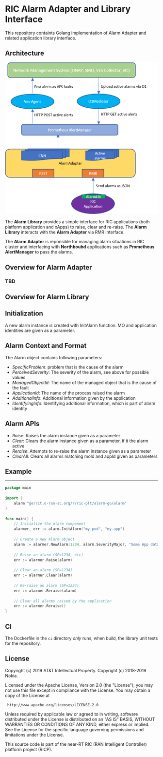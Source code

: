 RIC Alarm Adapter and Library Interface
=======================================

This repository containts Golang implementation of Alarm Adapter and related application library interface.

Architecture
------------

![Architecture](assets/alarm-adapter.png)

The **Alarm Library** provides a simple interface for RIC applications (both platform application and xApps) to raise, clear and re-raise. The **Alarm Library** interacts with the **Alarm Adapter** via RMR interface.

The **Alarm Adapter** is reponsible for managing alarm situations in RIC cluster and interfacing with **Northboubd** applications such as **Prometheus AlertManager** to pass the alarms.

Overview for Alarm Adapter
--------------------------

### TBD

Overview for Alarm Library
--------------------------

## Initialization

A new alarm instance is created with InitAlarm function. MO and application identities are given as a parameter.

## Alarm Context and Format

The Alarm object contains following parameters:
 * *SpecificProblem*: problem that is the cause of the alarm
 * *PerceivedSeverity*: The severity of the alarm, see above for possible values
 * *ManagedObjectId*: The name of the managed object that is the cause of the fault
 * *ApplicationId*: The name of the process raised the alarm
 * *AdditionalInfo*: Additional information given by the application
 * *IdentifyingInfo*: Identifying additional information, which is part of alarm identity

## Alarm APIs
* *Raise*: Raises the alarm instance given as a parameter
* *Clear*: Clears the alarm instance given as a parameter, if it the alarm active
* *Reraise*: Attempts to re-raise the alarm instance given as a parameter
* *ClearAll*: Clears all alarms matching moId and appId given as parameters

## Example
-------

```go
package main

import (
	alarm "gerrit.o-ran-sc.org/r/ric-plt/alarm-go/alarm"
)

func main() {
	// Initialize the alarm component
	alarmer, err := alarm.InitAlarm("my-pod", "my-app")

	// Create a new Alarm object
	alarm := alarmer.NewAlarm(1234, alarm.SeverityMajor, "Some App data", "eth 0 1")

	// Raise an alarm (SP=1234, etc)
	err := alarmer.Raise(alarm)

	// Clear an alarm (SP=1234)
	err := alarmer.Clear(alarm)

	// Re-raise an alarm (SP=1234)
	err := alarmer.Reraise(alarm)

	// Clear all alarms raised by the application
	err := alarmer.Reraise()
}
```

CI
--

The Dockerfile in the `ci` directory _only_ runs, when build, the library unit tests for the repository.

License
-------
 Copyright (c) 2019 AT&T Intellectual Property.
 Copyright (c) 2018-2019 Nokia.

 Licensed under the Apache License, Version 2.0 (the "License");
 you may not use this file except in compliance with the License.
 You may obtain a copy of the License at

     http://www.apache.org/licenses/LICENSE-2.0

 Unless required by applicable law or agreed to in writing, software
 distributed under the License is distributed on an "AS IS" BASIS,
 WITHOUT WARRANTIES OR CONDITIONS OF ANY KIND, either express or implied.
 See the License for the specific language governing permissions and
 limitations under the License.

 This source code is part of the near-RT RIC (RAN Intelligent Controller)
 platform project (RICP).




